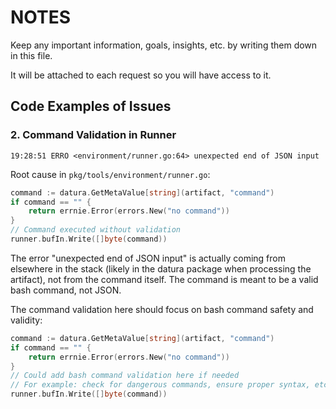 # NOTES

Keep any important information, goals, insights, etc. by writing them down in this file.

It will be attached to each request so you will have access to it.

## Code Examples of Issues

### 2. Command Validation in Runner

```
19:28:51 ERRO <environment/runner.go:64> unexpected end of JSON input
```

Root cause in `pkg/tools/environment/runner.go`:

```go
command := datura.GetMetaValue[string](artifact, "command")
if command == "" {
    return errnie.Error(errors.New("no command"))
}
// Command executed without validation
runner.bufIn.Write([]byte(command))
```

The error "unexpected end of JSON input" is actually coming from elsewhere in the stack (likely in the datura package when processing the artifact), not from the command itself. The command is meant to be a valid bash command, not JSON.

The command validation here should focus on bash command safety and validity:

```go
command := datura.GetMetaValue[string](artifact, "command")
if command == "" {
    return errnie.Error(errors.New("no command"))
}
// Could add bash command validation here if needed
// For example: check for dangerous commands, ensure proper syntax, etc.
runner.bufIn.Write([]byte(command))
```
